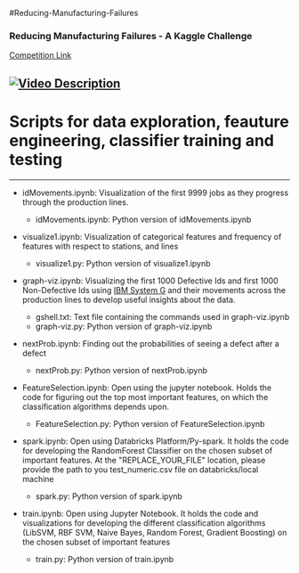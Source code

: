 
#Reducing-Manufacturing-Failures
### Reducing Manufacturing Failures -  A Kaggle Challenge
[Competition Link](https://www.kaggle.com/c/bosch-production-line-performance)

[![Video Description](https://img.youtube.com/vi/GmUUIvj571Q/0.jpg)](https://www.youtube.com/watch?v=GmUUIvj571Q)
---

# Scripts for data exploration, feauture engineering, classifier training and testing


---
* idMovements.ipynb: Visualization of the first 9999 jobs as they progress through the production lines.
	* idMovements.ipynb: Python version of idMovements.ipynb

* visualize1.ipynb: Visualization of categorical features and frequency of features with respect to stations, and lines
	* visualize1.py: Python version of visualize1.ipynb

* graph-viz.ipynb: Visualizing the first 1000 Defective Ids and first 1000 Non-Defective Ids using [IBM System G](http://systemg.research.ibm.com/) and their movements across the production lines to develop useful insights about the data.
	* gshell.txt: Text file containing the commands used in graph-viz.ipynb
	* graph-viz.py: Python version of graph-viz.ipynb


* nextProb.ipynb: Finding out the probabilities of seeing a defect after a defect
	* nextProb.py: Python version of nextProb.ipynb

* FeatureSelection.ipynb:  Open using the jupyter notebook. Holds the code for figuring out the top most important features, on which the classification algorithms depends upon.
	* FeatureSelection.py: Python version of FeatureSelection.ipynb

* spark.ipynb:  Open using Databricks Platform/Py-spark. It holds the code for developing the RandomForest Classifier on the chosen subset of important features. At the "REPLACE_YOUR_FILE" location, please provide the path to you test_numeric.csv file on databricks/local machine
	* spark.py: Python version of spark.ipynb

* train.ipynb: Open using Jupyter Notebook. It holds the code and visualizations for developing the different classification algorithms (LibSVM, RBF SVM, Naive Bayes, Random Forest, Gradient Boosting) on the chosen subset of important features
	* train.py: Python version of train.ipynb



